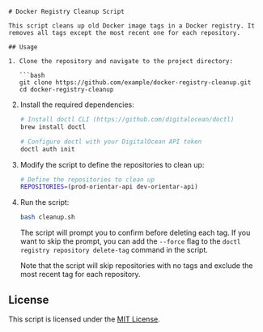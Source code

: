 ```
# Docker Registry Cleanup Script

This script cleans up old Docker image tags in a Docker registry. It removes all tags except the most recent one for each repository.

## Usage

1. Clone the repository and navigate to the project directory:

   ```bash
   git clone https://github.com/example/docker-registry-cleanup.git
   cd docker-registry-cleanup
   ```

2. Install the required dependencies:

   ```bash
   # Install doctl CLI (https://github.com/digitalocean/doctl)
   brew install doctl
   
   # Configure doctl with your DigitalOcean API token
   doctl auth init
   ```

3. Modify the script to define the repositories to clean up:

   ```bash
   # Define the repositories to clean up
   REPOSITORIES=(prod-orientar-api dev-orientar-api)
   ```

4. Run the script:

   ```bash
   bash cleanup.sh
   ```

   The script will prompt you to confirm before deleting each tag. If you want to skip the prompt, you can add the `--force` flag to the `doctl registry repository delete-tag` command in the script.

   Note that the script will skip repositories with no tags and exclude the most recent tag for each repository.

## License

This script is licensed under the [MIT License](LICENSE).
